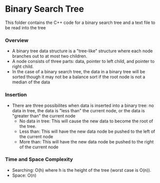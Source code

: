 # Binary Search Tree

This folder contains the C++ code for a binary search tree and a text file to be read into the tree

### Overview
- A binary tree data structure is a "tree-like" structure where each node branches out to at most two children.
- A node consists of three parts: data, pointer to left child, and pointer to right child.
- In the case of a binary search tree, the data in a binary tree will be sorted though it may not be a balance sort if the root node is not a median of the data

### Insertion
- There are three possibilites when data is inserted into a binary tree: no data in tree, the data is "less than" the current node, or the data is "greater than" the current node
  - No data in tree: This will cause the new data to become the root of the tree.
  - Less than: This will have the new data node be pushed to the left of the current node
  - More than: This will have the new data node be pushed to the right of the current node

### Time and Space Complexity
- Searching: O(h) where h is the height of the tree (worst case is O(n)).
- Space: O(n)
